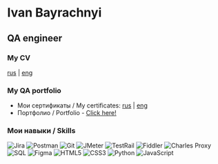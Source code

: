# Ivan Bayrachnyi
## QA engineer
### My CV
[rus](https://drive.google.com/file/d/1U-yYk6pa0kKJGw8as2L4M1M20qIaq_Q7/view?usp=sharing) | [eng](https://drive.google.com/file/d/1FKff2fyhH-4gNOSIqxc5BpGWahwg4FYf/view?usp=share_link)
### My QA portfolio
* Мои сертификаты / My certificates:
[rus](https://drive.google.com/file/d/1-ETJuWpJfENUDZuQEYj4uvExP8txEXE-/view?usp=share_link) | [eng](https://drive.google.com/file/d/1pQ0K9bM7rJD4f1IQE_gVt6aci6YxzK8r/view?usp=share_link)
* Портфолио / Portfolio -
[Click here!](https://github.com/vanbai/qa-portfolio)
### Мои навыки / Skills
![Jira](https://img.shields.io/badge/-JIRA-informational?style=for-the-badge&logo=jira)
![Postman](https://img.shields.io/badge/-Postman-informational?style=for-the-badge&logo=Postman&logoColor=FFF)
![Git](https://img.shields.io/badge/-Git-informational?style=for-the-badge&logo=Git&logoColor=FFF)
![JMeter](https://img.shields.io/badge/-JMeter-informational?style=for-the-badge&logo=apachejmeter&logoColor=FFF)
![TestRail](https://img.shields.io/badge/-TestRail-informational?style=for-the-badge&logo=testrail&logoColor=FFF)
![Fiddler](https://img.shields.io/badge/-Fiddler-informational?style=for-the-badge&logo=Fiddler&logoColor=FFF)
![Charles Proxy](https://img.shields.io/badge/-Charles_Proxy-informational?style=for-the-badge&logo=Charles&logoColor=FFF)
![SQL](https://img.shields.io/badge/-SQL-informational?style=for-the-badge&logo=mysql&logoColor=FFF)
![Figma](https://img.shields.io/badge/-Figma-informational?style=for-the-badge&logo=Figma&logoColor=FFF)
![HTML5](https://img.shields.io/badge/-HTML5-informational?style=for-the-badge&logo=html5&logoColor=FFF)
![CSS3](https://img.shields.io/badge/-CSS3-informational?style=for-the-badge&logo=css3&logoColor=FFF)
![Python](https://img.shields.io/badge/-Python-informational?style=for-the-badge&logo=python&logoColor=FFF)
![JavaScript](https://img.shields.io/badge/-JavaScript-informational?style=for-the-badge&logo=JavaScript&logoColor=FFF)